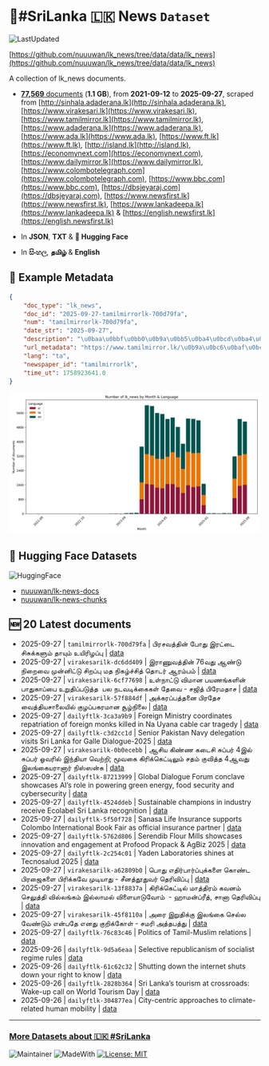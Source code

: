 # 📄#SriLanka 🇱🇰 News `Dataset`

![LastUpdated](https://img.shields.io/badge/last_updated-2025--09--27_04:19:25-green)

[https://github.com/nuuuwan/lk_news/tree/data/data/lk_news](https://github.com/nuuuwan/lk_news/tree/data/data/lk_news)

A collection of lk_news documents.

- [**77,569** documents](https://github.com/nuuuwan/lk_news/tree/data/data/lk_news) (**1.1 GB**), from **2021-09-12** to **2025-09-27**, scraped from [http://sinhala.adaderana.lk](http://sinhala.adaderana.lk), [https://www.virakesari.lk](https://www.virakesari.lk), [https://www.tamilmirror.lk](https://www.tamilmirror.lk), [https://www.adaderana.lk](https://www.adaderana.lk), [https://www.ada.lk](https://www.ada.lk), [https://www.ft.lk](https://www.ft.lk), [http://island.lk](http://island.lk), [https://economynext.com](https://economynext.com), [https://www.dailymirror.lk](https://www.dailymirror.lk), [https://www.colombotelegraph.com](https://www.colombotelegraph.com), [https://www.bbc.com](https://www.bbc.com), [https://dbsjeyaraj.com](https://dbsjeyaraj.com), [https://www.newsfirst.lk](https://www.newsfirst.lk), [https://www.lankadeepa.lk](https://www.lankadeepa.lk) & [https://english.newsfirst.lk](https://english.newsfirst.lk)

- In **JSON**, **TXT** & **🤗 Hugging Face**

- In **සිංහල**, **தமிழ்** & **English**

## 📝 Example Metadata

```json
{
    "doc_type": "lk_news",
    "doc_id": "2025-09-27-tamilmirrorlk-700d79fa",
    "num": "tamilmirrorlk-700d79fa",
    "date_str": "2025-09-27",
    "description": "\u0baa\u0bbf\u0bb0\u0b9a\u0bb5\u0ba4\u0bcd\u0ba4\u0bbf\u0ba9\u0bcd \u0baa\u0bcb\u0ba4\u0bc1 \u0b87\u0bb0\u0b9f\u0bcd\u0b9f\u0bc8 \u0b9a\u0bbf\u0b9a\u0bc1\u0b95\u0bcd\u0b95\u0bb3\u0bc1\u0bae\u0bcd \u0ba4\u0bbe\u0baf\u0bc1\u0bae\u0bcd \u0b89\u0baf\u0bbf\u0bb0\u0bbf\u0bb4\u0baa\u0bcd\u0baa\u0bc1",
    "url_metadata": "https://www.tamilmirror.lk/\u0b9a\u0bc6\u0baf\u0bcd\u0ba4\u0bbf\u0b95\u0bb3\u0bcd/\u0baa\u0bbf\u0bb0\u0b9a\u0bb5\u0ba4\u0bcd\u0ba4\u0bbf\u0ba9\u0bcd-\u0baa\u0bcb\u0ba4\u0bc1-\u0b87\u0bb0\u0b9f\u0bcd\u0b9f\u0bc8-\u0b9a\u0bbf\u0b9a\u0bc1\u0b95\u0bcd\u0b95\u0bb3\u0bc1\u0bae\u0bcd-\u0ba4\u0bbe\u0baf\u0bc1\u0bae\u0bcd-\u0b89\u0baf\u0bbf\u0bb0\u0bbf\u0bb4\u0baa\u0bcd\u0baa\u0bc1/175-365357",
    "lang": "ta",
    "newspaper_id": "tamilmirrorlk",
    "time_ut": 1758923641.0
}
```

![Chart](https://raw.githubusercontent.com/nuuuwan/lk_news/refs/heads/data/data/lk_news/docs_by_month_and_lang.png)

## 🤗 Hugging Face Datasets

![HuggingFace](https://img.shields.io/badge/-HuggingFace-FDEE21?style=for-the-badge&logo=HuggingFace)

- [nuuuwan/lk-news-docs](https://huggingface.co/datasets/nuuuwan/lk-news-docs)
- [nuuuwan/lk-news-chunks](https://huggingface.co/datasets/nuuuwan/lk-news-chunks)

## 🆕 20 Latest documents

- 2025-09-27 | `tamilmirrorlk-700d79fa` | பிரசவத்தின் போது இரட்டை சிசுக்களும் தாயும் உயிரிழப்பு | [data](https://github.com/nuuuwan/lk_news/tree/data/data/lk_news/2020s/2025/2025-09-27-tamilmirrorlk-700d79fa)
- 2025-09-27 | `virakesarilk-dc6dd409` | இராணுவத்தின் 76வது ஆண்டு நிறைவை முன்னிட்டு சிறப்பு மத நிகழ்ச்சித் தொடர் ஆரம்பம் | [data](https://github.com/nuuuwan/lk_news/tree/data/data/lk_news/2020s/2025/2025-09-27-virakesarilk-dc6dd409)
- 2025-09-27 | `virakesarilk-6cf77698` | உள்நாட்டு விமான பயணங்களின் பாதுகாப்பை உறுதிப்படுத்த  பல நடவடிக்கைகள் தேவை - சஜித் பிரேமதாச | [data](https://github.com/nuuuwan/lk_news/tree/data/data/lk_news/2020s/2025/2025-09-27-virakesarilk-6cf77698)
- 2025-09-27 | `virakesarilk-57f884df` | அக்கரப்பத்தனை பிரதேச வைத்தியசாலையில் குழப்பகரமான சூழ்நிலை | [data](https://github.com/nuuuwan/lk_news/tree/data/data/lk_news/2020s/2025/2025-09-27-virakesarilk-57f884df)
- 2025-09-27 | `dailyftlk-3ca3a9b9` | Foreign Ministry coordinates repatriation of foreign monks killed in Na Uyana cable car tragedy | [data](https://github.com/nuuuwan/lk_news/tree/data/data/lk_news/2020s/2025/2025-09-27-dailyftlk-3ca3a9b9)
- 2025-09-27 | `dailyftlk-c3d2cc1d` | Senior Pakistan Navy delegation visits Sri Lanka for Galle Dialogue-2025 | [data](https://github.com/nuuuwan/lk_news/tree/data/data/lk_news/2020s/2025/2025-09-27-dailyftlk-c3d2cc1d)
- 2025-09-27 | `virakesarilk-0b0ecebb` | ஆசிய கிண்ண கடைசி சுப்பர் 4இல் சுப்பர் ஓவரில் இந்தியா வெற்றி; மூவகை கிரிக்கெட்டிலும் சதம் குவித்த 4ஆவது இலங்கையரானார் நிஸ்ஸன்க | [data](https://github.com/nuuuwan/lk_news/tree/data/data/lk_news/2020s/2025/2025-09-27-virakesarilk-0b0ecebb)
- 2025-09-27 | `dailyftlk-87213999` | Global Dialogue Forum conclave showcases AI’s role in powering green energy, food security and cybersecurity | [data](https://github.com/nuuuwan/lk_news/tree/data/data/lk_news/2020s/2025/2025-09-27-dailyftlk-87213999)
- 2025-09-27 | `dailyftlk-4524ddeb` | Sustainable champions in industry receive Ecolabel Sri Lanka recognition | [data](https://github.com/nuuuwan/lk_news/tree/data/data/lk_news/2020s/2025/2025-09-27-dailyftlk-4524ddeb)
- 2025-09-27 | `dailyftlk-5f50f728` | Sanasa Life Insurance supports Colombo International Book Fair as official insurance partner | [data](https://github.com/nuuuwan/lk_news/tree/data/data/lk_news/2020s/2025/2025-09-27-dailyftlk-5f50f728)
- 2025-09-27 | `dailyftlk-5762d806` | Serendib Flour Mills showcases innovation and engagement at Profood Propack & AgBiz 2025 | [data](https://github.com/nuuuwan/lk_news/tree/data/data/lk_news/2020s/2025/2025-09-27-dailyftlk-5762d806)
- 2025-09-27 | `dailyftlk-2c254c01` | Yaden Laboratories shines at Tecnosalud 2025 | [data](https://github.com/nuuuwan/lk_news/tree/data/data/lk_news/2020s/2025/2025-09-27-dailyftlk-2c254c01)
- 2025-09-27 | `virakesarilk-a62809b0` | பொது எதிர்பார்ப்புக்களை கொண்ட பிரஜைகளை பிரிக்கவே முடியாது - சீனத்தூதுவர் தெரிவிப்பு | [data](https://github.com/nuuuwan/lk_news/tree/data/data/lk_news/2020s/2025/2025-09-27-virakesarilk-a62809b0)
- 2025-09-27 | `virakesarilk-13f8837a` | கிரிக்கெட்டில் மாத்திரம் கவனம் செலுத்தி வில்லங்கம் இல்லாமல் விளையாடுவோம்  - ஹாமன்ப்ரீத், சானா தெரிவிப்பு | [data](https://github.com/nuuuwan/lk_news/tree/data/data/lk_news/2020s/2025/2025-09-27-virakesarilk-13f8837a)
- 2025-09-27 | `virakesarilk-45f8110a` | அரை இறுதிக்கு இலங்கை செல்ல வேண்டும் என்பதே எனது குறிக்கோள் - சமரி அத்தபத்து | [data](https://github.com/nuuuwan/lk_news/tree/data/data/lk_news/2020s/2025/2025-09-27-virakesarilk-45f8110a)
- 2025-09-27 | `dailyftlk-76c83c46` | Politics of Tamil-Muslim relations | [data](https://github.com/nuuuwan/lk_news/tree/data/data/lk_news/2020s/2025/2025-09-27-dailyftlk-76c83c46)
- 2025-09-26 | `dailyftlk-9d5a6eaa` | Selective republicanism of socialist regime rules | [data](https://github.com/nuuuwan/lk_news/tree/data/data/lk_news/2020s/2025/2025-09-26-dailyftlk-9d5a6eaa)
- 2025-09-26 | `dailyftlk-61c62c32` | Shutting down the internet shuts down your right to know | [data](https://github.com/nuuuwan/lk_news/tree/data/data/lk_news/2020s/2025/2025-09-26-dailyftlk-61c62c32)
- 2025-09-26 | `dailyftlk-2828b364` | Sri Lanka’s tourism at crossroads: Wake-up call on World Tourism Day | [data](https://github.com/nuuuwan/lk_news/tree/data/data/lk_news/2020s/2025/2025-09-26-dailyftlk-2828b364)
- 2025-09-26 | `dailyftlk-304877ea` | City-centric approaches to climate-related human mobility | [data](https://github.com/nuuuwan/lk_news/tree/data/data/lk_news/2020s/2025/2025-09-26-dailyftlk-304877ea)

---

### [More Datasets about 🇱🇰 #SriLanka](https://github.com/nuuuwan/lk_datasets)

![Maintainer](https://img.shields.io/badge/maintainer-nuuuwan-red)
![MadeWith](https://img.shields.io/badge/made_with-python-blue)
[![License: MIT](https://img.shields.io/badge/License-MIT-yellow.svg)](https://opensource.org/licenses/MIT)
